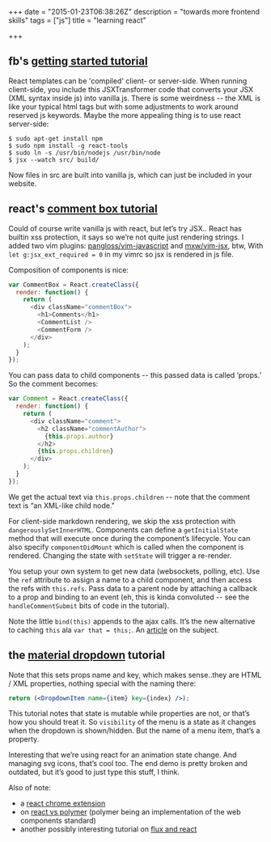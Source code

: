 +++
date = "2015-01-23T06:38:26Z"
description = "towards more frontend skills"
tags = ["js"]
title = "learning react"

+++

## fb's [getting started tutorial](http://facebook.github.io/react/docs/getting-started.html)

React templates can be 'compiled' client- or server-side.
When running client-side, you include this JSXTransformer code that converts your JSX (XML syntax inside js) into vanilla js.
There is some weirdness -- the XML is like your typical html tags but with some adjustments to work around reserved js keywords.
Maybe the more appealing thing is to use react server-side:

```shell
$ sudo apt-get install npm
$ sudo npm install -g react-tools
$ sudo ln -s /usr/bin/nodejs /usr/bin/node
$ jsx --watch src/ build/
```

Now files in src are built into vanilla js, which can just be included in your website.


## react's [comment box tutorial](http://facebook.github.io/react/docs/tutorial.html)

Could of course write vanilla js with react, but let’s try JSX..
React has builtin xss protection, it says so we’re not quite just rendering strings.
I added two vim plugins: [pangloss/vim-javascript](http://github.com/pangloss/vim-javascript)
and [mxw/vim-jsx](http://github.com/mxw/vim-jsx), btw,
With `let g:jsx_ext_required = 0` in my vimrc so jsx is rendered in js file.

Composition of components is nice:

```js
var CommentBox = React.createClass({
  render: function() {
    return (
      <div className="commentBox">
        <h1>Comments</h1>
        <CommentList />
        <CommentForm />
      </div>
    );
  }
});
```

You can pass data to child components -- this passed data is called ‘props.’
So the comment becomes:

```js
var Comment = React.createClass({
  render: function() {
    return (
      <div className="comment">
        <h2 className="commentAuthor">
          {this.props.author}
        </h2>
        {this.props.children}
      </div>
    );
  }
});
```

We get the actual text via `this.props.children` -- note that the comment text is “an XML-like child node."

For client-side markdown rendering, we skip the xss protection with `dangerouslySetInnerHTML`.
Components can define a `getInitialState` method that will execute once during the component’s lifecycle.
You can also specify `componentDidMount` which is called when the component is rendered.
Changing the state with `setState` will trigger a re-render.

You setup your own system to get new data (websockets, polling, etc).
Use the `ref` attribute to assign a name to a child component, and then access the refs with `this.refs`.
Pass data to a parent node by attaching a callback to a prop and binding to an event
(eh, this is kinda convoluted -- see the `handleCommentSubmit` bits of code in the tutorial).

Note the little `bind(this)` appends to the ajax calls.
It’s the new alternative to caching `this` ala `var that = this;`.
An [article](http://www.smashingmagazine.com/2014/01/23/understanding-javascript-function-prototype-bind) on the subject.


## the [material dropdown](http://www.syncano.com/getting-started-reactjs-tutorial/) tutorial

Note that this sets props name and key, which makes sense..they are HTML / XML properties, nothing special with the naming there:

```jsx
return (<DropdownItem name={item} key={index} />);
```

This tutorial notes that state is mutable while properties are not, or that’s how you should treat it.
So `visibility` of the menu is a state as it changes when the dropdown is shown/hidden.
But the name of a menu item, that’s a property.

Interesting that we’re using react for an animation state change.
And managing svg icons, that’s cool too.
The end demo is pretty broken and outdated, but it’s good to just type this stuff, I think.

Also of note:

* a [react chrome extension](https://chrome.google.com/webstore/detail/react-developer-tools/fmkadmapgofadopljbjfkapdkoienihi)
* on [react vs polymer](http://programmers.stackexchange.com/questions/225400)
(polymer being an implementation of the web components standard)
* another possibly interesting tutorial on [flux and react](https://www.codementor.io/reactjs/tutorial/react-js-flux-architecture-tutorial)
